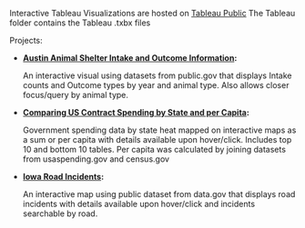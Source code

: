 Interactive Tableau Visualizations are hosted on [Tableau Public](https://public.tableau.com/app/profile/paul.garceau/vizzes)
The Tableau folder contains the Tableau .txbx files

Projects:


  - **[Austin Animal Shelter Intake and Outcome Information](https://public.tableau.com/app/profile/paul.garceau/viz/AustinAnimalCenter_17510564259070/AustinAnimalCenterIntakeandOutcomeInformation):**


	An interactive visual using datasets from public.gov that displays Intake counts and Outcome types by year and animal type. Also allows closer focus/query by animal type.



  - **[Comparing US Contract Spending by State and per Capita](https://public.tableau.com/app/profile/paul.garceau/viz/ComparingU_S_ContractbyStatevs_PerCapita/ComparingUSContractSpending2018-2023):** 


	Government spending data by state heat mapped on interactive maps as a sum or per capita with details available upon hover/click. 
	Includes top 10 and bottom 10 tables. Per capita was calculated by joining datasets from usaspending.gov and census.gov



  - **[Iowa Road Incidents](https://public.tableau.com/app/profile/paul.garceau/viz/IowaRoadIncidents/MainView):**
 

	An interactive map using public dataset from data.gov that displays road incidents with details available upon hover/click and incidents searchable by road.
